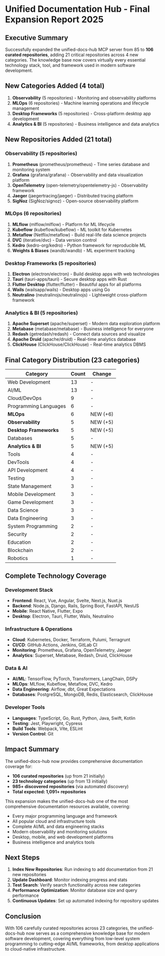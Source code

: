 # Unified Documentation Hub - Final Expansion Report 2025

## Executive Summary
Successfully expanded the unified-docs-hub MCP server from 85 to **106 curated repositories**, adding 21 critical repositories across 4 new categories. The knowledge base now covers virtually every essential technology stack, tool, and framework used in modern software development.

## New Categories Added (4 total)
1. **Observability** (5 repositories) - Monitoring and observability platforms
2. **MLOps** (6 repositories) - Machine learning operations and lifecycle management
3. **Desktop Frameworks** (5 repositories) - Cross-platform desktop app development
4. **Analytics & BI** (5 repositories) - Business intelligence and data analytics

## New Repositories Added (21 total)

### Observability (5 repositories)
1. **Prometheus** (prometheus/prometheus) - Time series database and monitoring system
2. **Grafana** (grafana/grafana) - Observability and data visualization platform
3. **OpenTelemetry** (open-telemetry/opentelemetry-js) - Observability framework
4. **Jaeger** (jaegertracing/jaeger) - Distributed tracing platform
5. **SigNoz** (SigNoz/signoz) - Open-source observability platform

### MLOps (6 repositories)
1. **MLflow** (mlflow/mlflow) - Platform for ML lifecycle
2. **Kubeflow** (kubeflow/kubeflow) - ML toolkit for Kubernetes
3. **Metaflow** (Netflix/metaflow) - Build real-life data science projects
4. **DVC** (iterative/dvc) - Data version control
5. **Kedro** (kedro-org/kedro) - Python framework for reproducible ML
6. **Weights & Biases** (wandb/wandb) - ML experiment tracking

### Desktop Frameworks (5 repositories)
1. **Electron** (electron/electron) - Build desktop apps with web technologies
2. **Tauri** (tauri-apps/tauri) - Secure desktop apps with Rust
3. **Flutter Desktop** (flutter/flutter) - Beautiful apps for all platforms
4. **Wails** (wailsapp/wails) - Desktop apps using Go
5. **Neutralino** (neutralinojs/neutralinojs) - Lightweight cross-platform framework

### Analytics & BI (5 repositories)
1. **Apache Superset** (apache/superset) - Modern data exploration platform
2. **Metabase** (metabase/metabase) - Business intelligence for everyone
3. **Redash** (getredash/redash) - Connect data sources and visualize
4. **Apache Druid** (apache/druid) - Real-time analytics database
5. **ClickHouse** (ClickHouse/ClickHouse) - Real-time analytics DBMS

## Final Category Distribution (23 categories)

| Category | Count | Change |
|----------|-------|--------|
| Web Development | 13 | - |
| AI/ML | 13 | - |
| Cloud/DevOps | 9 | - |
| Programming Languages | 6 | - |
| **MLOps** | 6 | NEW (+6) |
| **Observability** | 5 | NEW (+5) |
| **Desktop Frameworks** | 5 | NEW (+5) |
| Databases | 5 | - |
| **Analytics & BI** | 5 | NEW (+5) |
| Tools | 4 | - |
| DevTools | 4 | - |
| API Development | 4 | - |
| Testing | 3 | - |
| State Management | 3 | - |
| Mobile Development | 3 | - |
| Game Development | 3 | - |
| Data Science | 3 | - |
| Data Engineering | 3 | - |
| System Programming | 2 | - |
| Security | 2 | - |
| Education | 2 | - |
| Blockchain | 2 | - |
| Robotics | 1 | - |

## Complete Technology Coverage

### Development Stack
- **Frontend**: React, Vue, Angular, Svelte, Next.js, Nuxt.js
- **Backend**: Node.js, Django, Rails, Spring Boot, FastAPI, NestJS
- **Mobile**: React Native, Flutter, Expo
- **Desktop**: Electron, Tauri, Flutter, Wails, Neutralino

### Infrastructure & Operations
- **Cloud**: Kubernetes, Docker, Terraform, Pulumi, Terragrunt
- **CI/CD**: GitHub Actions, Jenkins, GitLab CI
- **Monitoring**: Prometheus, Grafana, OpenTelemetry, Jaeger
- **Analytics**: Superset, Metabase, Redash, Druid, ClickHouse

### Data & AI
- **AI/ML**: TensorFlow, PyTorch, Transformers, LangChain, DSPy
- **MLOps**: MLflow, Kubeflow, Metaflow, DVC, Kedro
- **Data Engineering**: Airflow, dbt, Great Expectations
- **Databases**: PostgreSQL, MongoDB, Redis, Elasticsearch, ClickHouse

### Developer Tools
- **Languages**: TypeScript, Go, Rust, Python, Java, Swift, Kotlin
- **Testing**: Jest, Playwright, Cypress
- **Build Tools**: Webpack, Vite, ESLint
- **Version Control**: Git

## Impact Summary

The unified-docs-hub now provides comprehensive documentation coverage for:
- **106 curated repositories** (up from 21 initially)
- **23 technology categories** (up from 13 initially)
- **985+ discovered repositories** (via automated discovery)
- **Total expected: 1,091+ repositories**

This expansion makes the unified-docs-hub one of the most comprehensive documentation resources available, covering:
- Every major programming language and framework
- All popular cloud and infrastructure tools
- Complete AI/ML and data engineering stacks
- Modern observability and monitoring solutions
- Desktop, mobile, and web development platforms
- Business intelligence and analytics tools

## Next Steps

1. **Index New Repositories**: Run indexing to add documentation from 21 new repositories
2. **Update Dashboard**: Monitor indexing progress and stats
3. **Test Search**: Verify search functionality across new categories
4. **Performance Optimization**: Monitor database size and query performance
5. **Continuous Updates**: Set up automated indexing for repository updates

## Conclusion

With 106 carefully curated repositories across 23 categories, the unified-docs-hub now serves as a comprehensive knowledge base for modern software development, covering everything from low-level system programming to cutting-edge AI/ML frameworks, from desktop applications to cloud-native infrastructure.
